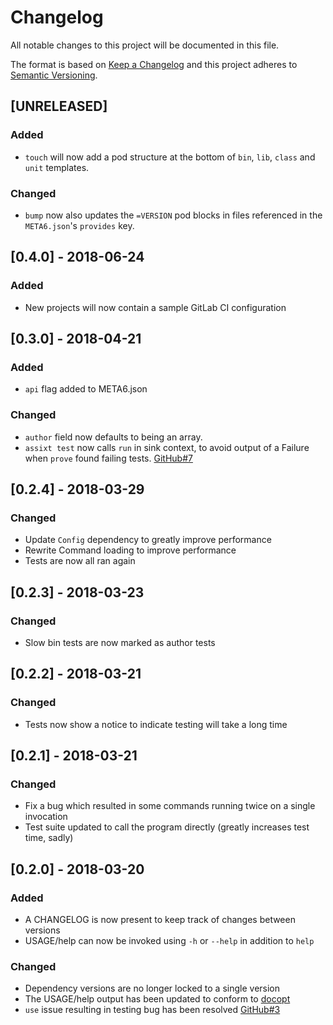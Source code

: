 # Changelog
All notable changes to this project will be documented in this file.

The format is based on [Keep a Changelog](http://keepachangelog.com/en/1.0.0/)
and this project adheres to [Semantic
Versioning](http://semver.org/spec/v2.0.0.html).

## [UNRELEASED]
### Added
- `touch` will now add a pod structure at the bottom of `bin`, `lib`, `class`
  and `unit` templates.

### Changed
- `bump` now also updates the `=VERSION` pod blocks in files referenced in the
  `META6.json`'s `provides` key.

## [0.4.0] - 2018-06-24
### Added
- New projects will now contain a sample GitLab CI configuration

## [0.3.0] - 2018-04-21
### Added
- `api` flag added to META6.json

### Changed
- `author` field now defaults to being an array.
- `assixt test` now calls `run` in sink context, to avoid output of a Failure
  when `prove` found failing tests. [GitHub#7](https://github.com/scriptkitties/perl6-app-assixt/issues/7)

## [0.2.4] - 2018-03-29
### Changed
- Update `Config` dependency to greatly improve performance
- Rewrite Command loading to improve performance
- Tests are now all ran again

## [0.2.3] - 2018-03-23
### Changed
- Slow bin tests are now marked as author tests

## [0.2.2] - 2018-03-21
### Changed
- Tests now show a notice to indicate testing will take a long time

## [0.2.1] - 2018-03-21
### Changed
- Fix a bug which resulted in some commands running twice on a single invocation
- Test suite updated to call the program directly (greatly increases test time, sadly)

## [0.2.0] - 2018-03-20
### Added
- A CHANGELOG is now present to keep track of changes between versions
- USAGE/help can now be invoked using `-h` or `--help` in addition to `help`

### Changed
- Dependency versions are no longer locked to a single version
- The USAGE/help output has been updated to conform to [docopt](http://docopt.org)
- `use` issue resulting in testing bug has been resolved [GitHub#3](https://github.com/scriptkitties/perl6-app-assixt/issues/3)
